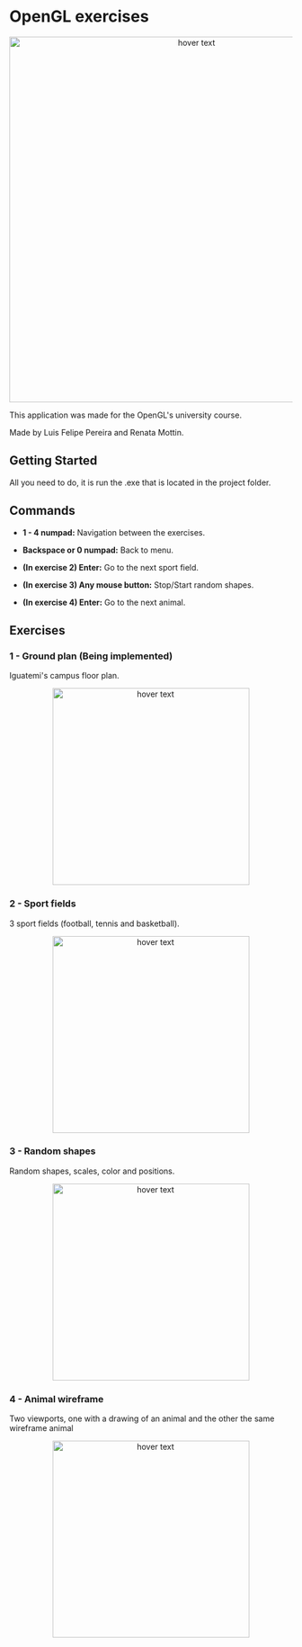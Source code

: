 # OpenGL exercises

<p align="center">
  <img src="https://i.imgur.com/Yq5iLMe.png" width="650" title="hover text">
</p>

This application was made for the OpenGL's university course.

Made by Luis Felipe Pereira and Renata Mottin.

## Getting Started
All you need to do, it is run the .exe that is located in the project folder.

## Commands

* **1 - 4 numpad:** Navigation between the exercises.

* **Backspace or 0 numpad:** Back to menu.

* **(In exercise 2) Enter:** Go to the next sport field.

* **(In exercise 3) Any mouse button:** Stop/Start random shapes.

* **(In exercise 4) Enter:** Go to the next animal.

## Exercises

### 1 - Ground plan (Being implemented)

Iguatemi's campus floor plan.

<p align="center">
  <img src="https://i.imgur.com/txp3KSK.png" width="350" title="hover text">
</p>

### 2 - Sport fields

3 sport fields (football, tennis and basketball).

<p align="center">
  <img src="https://i.imgur.com/oMaefvx.png" width="350" title="hover text">
</p>

### 3 - Random shapes

Random shapes, scales, color and positions.

<p align="center">
  <img src="https://i.imgur.com/ElPGaNW.png" width="350" title="hover text">
</p>

### 4 - Animal wireframe

Two viewports, one with a drawing of an animal and the other the same wireframe animal

<p align="center">
  <img src="https://i.imgur.com/9IRO3Ft.png" width="350" title="hover text">
</p>
